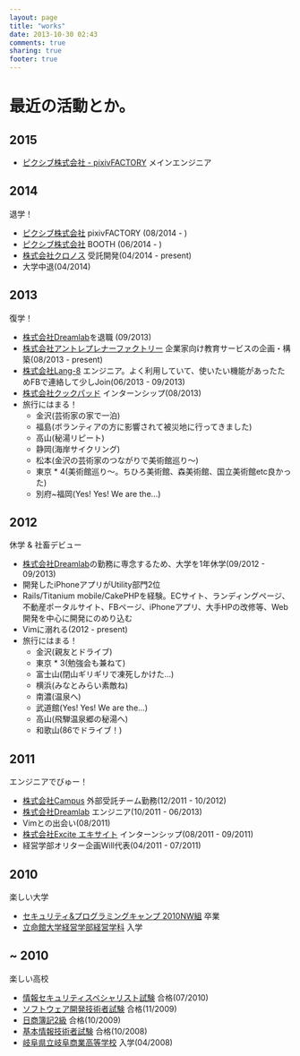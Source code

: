```yaml
---
layout: page
title: "works"
date: 2013-10-30 02:43
comments: true
sharing: true
footer: true
---
```


# 最近の活動とか。

## 2015

- [ピクシブ株式会社 - pixivFACTORY](https://factory.pixiv.net/) メインエンジニア

## 2014

退学！

- [ピクシブ株式会社](https://www.pixiv.co.jp/) pixivFACTORY (08/2014 - )
- [ピクシブ株式会社](https://www.pixiv.co.jp/) BOOTH (06/2014 - )
- [株式会社クロノス](https://www.kronos-jp.net/) 受託開発(04/2014 - present)
- 大学中退(04/2014)

## 2013

復学！

- [株式会社Dreamlab](https://dlab-inc.jp/)を退職 (09/2013)
- [株式会社アントレプレナーファクトリー](https://www.enfac.co.jp/) 企業家向け教育サービスの企画・構築(08/2013 - present)
- [株式会社Lang-8](https://lang-8.jp/) エンジニア。よく利用していて、使いたい機能があったためFBで連絡して少しJoin(06/2013 - 09/2013)
- [株式会社クックパッド](https://info.cookpad.com/) インターンシップ(08/2013)
- 旅行にはまる！
  - 金沢(芸術家の家で一泊)
  - 福島(ボランティアの方に影響されて被災地に行ってきました)
  - 高山(秘湯リピート)
  - 静岡(海岸サイクリング)
  - 松本(金沢の芸術家のつながりで美術館巡り〜)
  - 東京 * 4(美術館巡り〜。ちひろ美術館、森美術館、国立美術館etc良かった)
  - 別府~福岡(Yes! Yes! We are the...)

## 2012

休学 & 社畜デビュー

- [株式会社Dreamlab](https://dlab-inc.jp/)の勤務に専念するため、大学を1年休学(09/2012 - 09/2013)
- 開発したiPhoneアプリがUtility部門2位
- Rails/Titanium mobile/CakePHPを経験。ECサイト、ランディングページ、不動産ポータルサイト、FBページ、iPhoneアプリ、大手HPの改修等、Web開発を中心に開発にのめり込む
- Vimに溺れる(2012 - present)
- 旅行にはまる！
  - 金沢(親友とドライブ)
  - 東京 * 3(勉強会も兼ねて)
  - 富士山(閉山ギリギリで凍死しかけた...)
  - 横浜(みなとみらい素敵ね)
  - 南濃(温泉へ)
  - 武道館(Yes! Yes! We are the...)
  - 高山(飛騨温泉郷の秘湯へ)
  - 和歌山(86でドライブ！)

## 2011

エンジニアでびゅー！

- [株式会社Campus](https://campus-inc.org/) 外部受託チーム勤務(12/2011 - 10/2012)
- [株式会社Dreamlab](https://dlab-inc.jp/) エンジニア(10/2011 - 06/2013)
- Vimとの出会い(08/2011)
- [株式会社Excite エキサイト](https://www.excite.co.jp/) インターンシップ(08/2011 - 09/2011)
- 経営学部オリター企画Will代表(04/2011 - 07/2011)

## 2010

楽しい大学

- [セキュリティ&プログラミングキャンプ 2010NW組](https://www.ipa.go.jp/jinzai/renkei/spcamp2010/) 卒業
- [立命館大学経営学部経営学科](https://www.ritsumei.jp/ba/index_j.html) 入学

## ~ 2010

楽しい高校

- [情報セキュリティスペシャリスト試験](https://www.jitec.ipa.go.jp/1_11seido/sc.html) 合格(07/2010)
- [ソフトウェア開発技術者試験](https://www.jitec.jp/1_11seido/h13/sw.html) 合格(11/2009)
- [日商簿記2級](https://www.kentei.ne.jp/bookkeeping/class02.php) 合格(10/2009)
- [基本情報技術者試験](https://www.jitec.jp/1_11seido/h13/fe.html) 合格(10/2008)
- [岐阜県立岐阜商業高等学校](https://www.kengisho.ed.jp/) 入学(04/2008)
